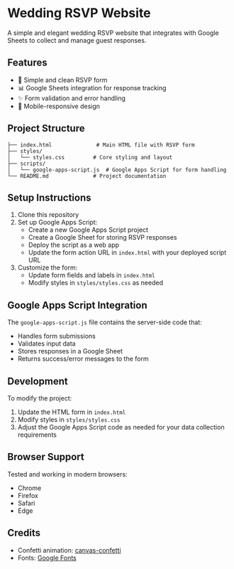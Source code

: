# Wedding RSVP Website

A simple and elegant wedding RSVP website that integrates with Google Sheets to collect and manage guest responses.

## Features

- 📝 Simple and clean RSVP form
- 📊 Google Sheets integration for response tracking
- ✨ Form validation and error handling
- 📱 Mobile-responsive design

## Project Structure

```
├── index.html              # Main HTML file with RSVP form
├── styles/
│   └── styles.css         # Core styling and layout
├── scripts/
│   └── google-apps-script.js  # Google Apps Script for form handling
└── README.md              # Project documentation
```

## Setup Instructions

1. Clone this repository
2. Set up Google Apps Script:
   - Create a new Google Apps Script project
   - Create a Google Sheet for storing RSVP responses
   - Deploy the script as a web app
   - Update the form action URL in `index.html` with your deployed script URL
3. Customize the form:
   - Update form fields and labels in `index.html`
   - Modify styles in `styles/styles.css` as needed

## Google Apps Script Integration

The `google-apps-script.js` file contains the server-side code that:
- Handles form submissions
- Validates input data
- Stores responses in a Google Sheet
- Returns success/error messages to the form

## Development

To modify the project:
1. Update the HTML form in `index.html`
2. Modify styles in `styles/styles.css`
3. Adjust the Google Apps Script code as needed for your data collection requirements

## Browser Support

Tested and working in modern browsers:
- Chrome
- Firefox
- Safari
- Edge

## Credits

- Confetti animation: [canvas-confetti](https://github.com/catdad/canvas-confetti)
- Fonts: [Google Fonts](https://fonts.google.com/)

